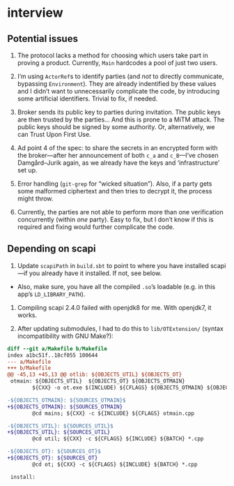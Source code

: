 # interview

## Potential issues

1. The protocol lacks a method for choosing which users take part in proving a product. Currently, `Main` hardcodes a pool of just two users.

1. I’m using `ActorRef`s to identify parties (and *not* to directly communicate, bypassing `Environment`). They are already indentified by these values and I didn’t want to unnecessarily complicate the code, by introducing some artificial identifiers. Trivial to fix, if needed.

1. Broker sends its public key to parties during invitation. The public keys are then trusted by the parties… And this is prone to a MiTM attack. The public keys should be signed by some authority. Or, alternatively, we can Trust Upon First Use.

1. Ad point 4 of the spec: to share the secrets in an encrypted form with the broker—after her announcement of both `c_a` and `c_B`—I’ve chosen Damgård–Jurik again, as we already have the keys and ‘infrastructure’ set up.

1. Error handling (`git-grep` for “wicked situation”). Also, if a party gets some malformed ciphertext and then tries to decrypt it, the process might throw.

1. Currently, the parties are not able to perform more than one verification concurrently (within *one* party). Easy to fix, but I don’t know if this is required and fixing would further complicate the code.

## Depending on scapi

1. Update `scapiPath` in `build.sbt` to point to where you have installed scapi—if you already have it installed. If not, see below.

  * Also, make sure, you have all the compiled `.so`’s loadable (e.g. in this app’s `LD_LIBRARY_PATH`).

1. Compiling scapi 2.4.0 failed with openjdk8 for me. With openjdk7, it works.

1. After updating submodules, I had to do this to `lib/OTExtension/` (syntax incompatibility with GNU Make?):

```diff
diff --git a/Makefile b/Makefile
index a1bc51f..18cf055 100644
--- a/Makefile
+++ b/Makefile
@@ -45,13 +45,13 @@ otlib: ${OBJECTS_UTIL} ${OBJECTS_OT}
 otmain: ${OBJECTS_UTIL}  ${OBJECTS_OT} ${OBJECTS_OTMAIN}
        ${CXX} -o ot.exe $(INCLUDE) ${CFLAGS} ${OBJECTS_OTMAIN} ${OBJECTS_UTIL} ${OBJECTS_OT} ${LIBRARIES} ${COMPILER_OPTIONS}

-${OBJECTS_OTMAIN}: ${SOURCES_OTMAIN}$
+${OBJECTS_OTMAIN}: ${SOURCES_OTMAIN}
        @cd mains; ${CXX} -c ${INCLUDE} ${CFLAGS} otmain.cpp

-${OBJECTS_UTIL}: ${SOURCES_UTIL}$
+${OBJECTS_UTIL}: ${SOURCES_UTIL}
        @cd util; ${CXX} -c ${CFLAGS} ${INCLUDE} ${BATCH} *.cpp

-${OBJECTS_OT}: ${SOURCES_OT}$
+${OBJECTS_OT}: ${SOURCES_OT}
        @cd ot; ${CXX} -c ${CFLAGS} ${INCLUDE} ${BATCH} *.cpp

 install:
```
